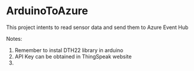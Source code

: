 # ArduinoToAzure
This project intents to read sensor data and send them to Azure Event Hub

Notes:
  1. Remember to instal DTH22 library in arduino
  2. API Key can be obtained in ThingSpeak website
  3. 

